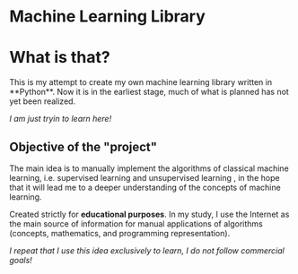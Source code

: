 # Machine Learning Library



<h1>What is that?</h1>
This is my attempt to create my own machine learning library written in **Python**. Now it is in the earliest stage, much of what is planned has not yet been realized. 

*I am just tryin to learn here!*


<h2>Objective of the "project"</h2>

The main idea is to manually implement the algorithms of classical machine learning, i.e. supervised learning and unsupervised learning , in the hope that it will lead me to a deeper understanding of the concepts of machine learning.

Created strictly for **educational purposes**. In my study, I use the Internet as the main source of information for manual applications of algorithms (concepts, mathematics, and programming representation).

*I repeat that I use this idea exclusively to learn, I do not follow commercial goals!*
